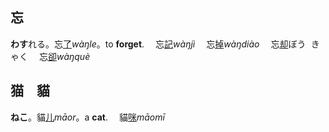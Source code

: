 ## <span lang=zh-tw>忘</span>

**わす**れる。忘[了]()*wàŋle*。to **forget**.
<ruby>　忘[記]()*wàŋjì*</ruby>
<ruby>　忘[掉]()*wàŋdiào*</ruby>
<ruby>　忘[却]()<kbd>ぼう<br>きゃく</kbd></ruby>
<ruby>　忘[卻]()*wàŋquè*</ruby>


## <span lang=zh-tw>猫　貓</span>

**ねこ**。貓[儿]()*māor*。a **cat**.
<ruby>　貓[咪]()*māomī*　</ruby>

